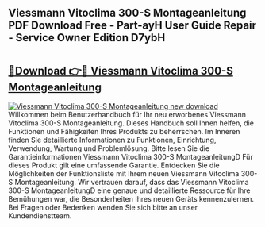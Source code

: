 ## Viessmann Vitoclima 300-S Montageanleitung PDF Download Free - Part-ayH User Guide Repair - Service Owner Edition D7ybH

# <h2><a href="http://df7cccb.blite.top/?on=Viessmann+Vitoclima+300-S+Montageanleitung">🔗Download 👉🔴 Viessmann Vitoclima 300-S Montageanleitung</a></h2>

[![Viessmann Vitoclima 300-S Montageanleitung new download](https://i.imgur.com/lujVjoI.png)](http://df7cccb.blite.top/?on=Viessmann+Vitoclima+300-S+Montageanleitung)
Willkommen beim Benutzerhandbuch für Ihr neu erworbenes Viessmann Vitoclima 300-S Montageanleitung. Dieses Handbuch soll Ihnen helfen, die Funktionen und Fähigkeiten Ihres Produkts zu beherrschen. Im Inneren finden Sie detaillierte Informationen zu Funktionen, Einrichtung, Verwendung, Wartung und Problemlösung. Bitte lesen Sie die Garantieinformationen Viessmann Vitoclima 300-S MontageanleitungD Für dieses Produkt gilt eine umfassende Garantie. Entdecken Sie die Möglichkeiten der Funktionsliste mit Ihrem neuen Viessmann Vitoclima 300-S Montageanleitung. Wir vertrauen darauf, dass das Viessmann Vitoclima 300-S MontageanleitungD eine genaue und detaillierte Ressource für Ihre Bemühungen war, die Besonderheiten Ihres neuen Geräts kennenzulernen. Bei Fragen oder Bedenken wenden Sie sich bitte an unser Kundendienstteam.
